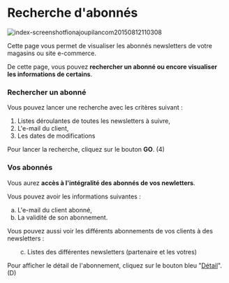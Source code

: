 # Recherche d'abonnés


![index-screenshotfionajoupilancom20150812110308](images/index-screenshotfionajoupilancom20150812110308.png)


<p>Cette page vous permet de visualiser les abonn&eacute;s newsletters de votre magasins ou site e-commerce.</p>
<p>De cette page, vous pouvez <strong>rechercher un abonn&eacute; ou encore visualiser les informations de certains</strong>.</p>
<h3>Rechercher un abonn&eacute;</h3>
<p>Vous pouvez lancer une recherche avec les crit&egrave;res suivant :</p>
<ol>
<li>Listes d&eacute;roulantes de toutes les newsletters &agrave; suivre,</li>
<li>L'e-mail du client,</li>
<li>Les dates de modifications</li>
</ol>
<p>Pour lancer la recherche, cliquez sur le bouton <strong>GO</strong>. (4)</p>
<h3>Vos abonn&eacute;s</h3>
<p>Vous aurez <strong>acc&egrave;s &agrave; l'int&eacute;gralit&eacute; des abonn&eacute;s de vos newletters</strong>.</p>
<p>Vous pouvez avoir les informations suivantes :</p>
<ol type="a">
<li>L'e-mail du client abonn&eacute;,</li>
<li>La validit&eacute; de son abonnement.</li>
</ol>
<p>Vous pouvez aussi voir les diff&eacute;rents abonnements de vos clients &agrave; des newsletters :</p>
<p style="padding-left: 30px;">c. Listes des diff&eacute;rentes newsletters (partenaire et les votres)</p>
<p>Pour afficher le d&eacute;tail de l'abonnement, cliquez sur le bouton bleu "<a href="/app/gestion-commerciale/Internet/abonn%C3%A9snewsletters/DetailAbonne.aspx">D&eacute;tail</a>". (D)</p>
<p>&nbsp;</p>
<p>&nbsp;</p>

